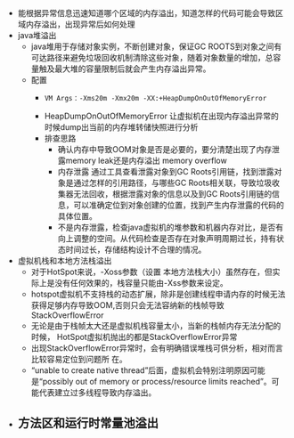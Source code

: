 - 能根据异常信息迅速知道哪个区域的内存溢出，知道怎样的代码可能会导致区域内存溢出，出现异常后如何处理
- java堆溢出
	- java堆用于存储对象实例，不断创建对象，保证GC ROOTS到对象之间有可达路径来避免垃圾回收机制清除这些对象，随着对象数量的增加，总容量触及最大堆的容量限制后就会产生内存溢出异常。
	- 配置
		- ```
		  VM Args：-Xms20m -Xmx20m -XX:+HeapDumpOnOutOfMemoryError
		  ```
		- HeapDumpOnOutOfMemoryError 让虚拟机在出现内存溢出异常的时候dump出当前的内存堆转储快照进行分析
		- 排查思路
			- 确认内存中导致OOM对象是否是必要的，要分清楚出现了内存泄露memory leak还是内存溢出 memory overflow
			- 内存泄露 通过工具查看泄露对象到GC Roots引用链，找到泄露对象是通过怎样的引用路径，与哪些GC Roots相关联，导致垃圾收集器无法回收，根据泄露对象的信息以及到GC Roots引用链的信息，可以准确定位到对象创建的位置，找到产生内存泄露的代码的具体位置。
			- 不是内存泄露，检查java虚拟机的堆参数和机器内存对比，是否有向上调整的空间。从代码检查是否存在对象声明周期过长，持有状态时间过长，存储结构设计不合理的情况。
- 虚拟机栈和本地方法栈溢出
	- 对于HotSpot来说，-Xoss参数（设置 本地方法栈大小）虽然存在，但实际上是没有任何效果的，栈容量只能由-Xss参数来设定。
	- hotspot虚拟机不支持栈的动态扩展，除非是创建线程申请内存的时候无法获得足够内存导致OOM,否则只会无法容纳新的栈帧导致StackOverflowError
	- 无论是由于栈帧太大还是虚拟机栈容量太小，当新的栈帧内存无法分配的时候， HotSpot虚拟机抛出的都是StackOverflowError异常
	- 出现StackOverflowError异常时，会有明确错误堆栈可供分析，相对而言比较容易定位到问题所 在。
	- “unable to create native thread”后面，虚拟机会特别注明原因可能是“possibly out of memory or process/resource limits reached”。可能代表建立过多线程导致内存溢出。
- 方法区和运行时常量池溢出
	-
